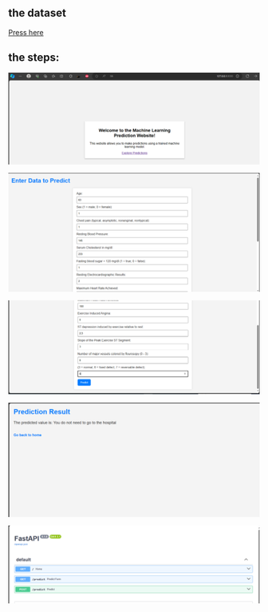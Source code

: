 ## the dataset
[Press here](https://www.kaggle.com/datasets/volodymyrgavrysh/heart-disease)
## the steps:
<center>

![step 1](1.PNG)
</center>
<center>

![step 2](2.PNG)
</center>
<center>

![step 3](3.PNG)
</center>
<center>

![step 4](4.PNG)
</center>

![step 5](5.PNG)
</center>

